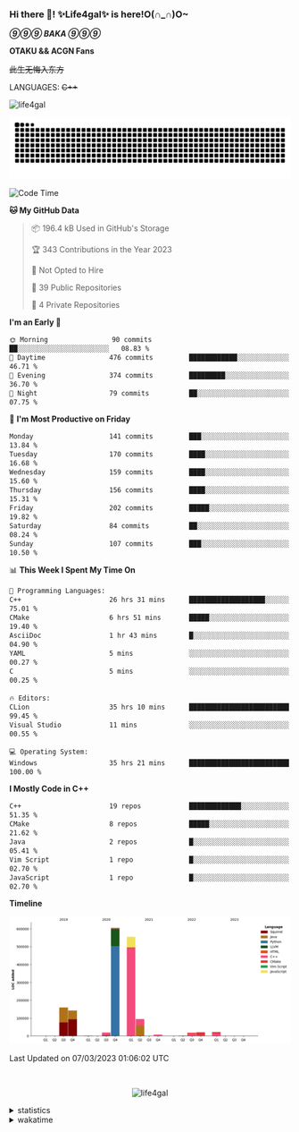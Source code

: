 ### Hi there 👋! ✨Life4gal✨ is here!O(∩_∩)O~

_**⑨⑨⑨ BAKA ⑨⑨⑨**_

**OTAKU && ACGN Fans**

~~此生无悔入东方~~

LANGUAGES: ~~C++~~

<p align="left"> <img src="https://komarev.com/ghpvc/?username=life4gal&label=Profile%20views&color=0e75b6&style=flat" alt="life4gal" /> </p>

![github contribution grid snake animation](https://raw.githubusercontent.com/Life4gal/Life4gal/snake_branch/github-contribution-grid-snake.svg)

<!--START_SECTION:waka-->
![Code Time](http://img.shields.io/badge/Code%20Time-2%2C868%20hrs%2024%20mins-blue)

**🐱 My GitHub Data** 

> 📦 196.4 kB Used in GitHub's Storage 
 > 
> 🏆 343 Contributions in the Year 2023
 > 
> 🚫 Not Opted to Hire
 > 
> 📜 39 Public Repositories 
 > 
> 🔑 4 Private Repositories 
 > 
**I'm an Early 🐤** 

```text
🌞 Morning                90 commits          ██░░░░░░░░░░░░░░░░░░░░░░░   08.83 % 
🌆 Daytime                476 commits         ████████████░░░░░░░░░░░░░   46.71 % 
🌃 Evening                374 commits         █████████░░░░░░░░░░░░░░░░   36.70 % 
🌙 Night                  79 commits          ██░░░░░░░░░░░░░░░░░░░░░░░   07.75 % 
```
📅 **I'm Most Productive on Friday** 

```text
Monday                   141 commits         ███░░░░░░░░░░░░░░░░░░░░░░   13.84 % 
Tuesday                  170 commits         ████░░░░░░░░░░░░░░░░░░░░░   16.68 % 
Wednesday                159 commits         ████░░░░░░░░░░░░░░░░░░░░░   15.60 % 
Thursday                 156 commits         ████░░░░░░░░░░░░░░░░░░░░░   15.31 % 
Friday                   202 commits         █████░░░░░░░░░░░░░░░░░░░░   19.82 % 
Saturday                 84 commits          ██░░░░░░░░░░░░░░░░░░░░░░░   08.24 % 
Sunday                   107 commits         ███░░░░░░░░░░░░░░░░░░░░░░   10.50 % 
```


📊 **This Week I Spent My Time On** 

```text
💬 Programming Languages: 
C++                      26 hrs 31 mins      ███████████████████░░░░░░   75.01 % 
CMake                    6 hrs 51 mins       █████░░░░░░░░░░░░░░░░░░░░   19.40 % 
AsciiDoc                 1 hr 43 mins        █░░░░░░░░░░░░░░░░░░░░░░░░   04.90 % 
YAML                     5 mins              ░░░░░░░░░░░░░░░░░░░░░░░░░   00.27 % 
C                        5 mins              ░░░░░░░░░░░░░░░░░░░░░░░░░   00.25 % 

🔥 Editors: 
CLion                    35 hrs 10 mins      █████████████████████████   99.45 % 
Visual Studio            11 mins             ░░░░░░░░░░░░░░░░░░░░░░░░░   00.55 % 

💻 Operating System: 
Windows                  35 hrs 21 mins      █████████████████████████   100.00 % 
```

**I Mostly Code in C++** 

```text
C++                      19 repos            █████████████░░░░░░░░░░░░   51.35 % 
CMake                    8 repos             █████░░░░░░░░░░░░░░░░░░░░   21.62 % 
Java                     2 repos             █░░░░░░░░░░░░░░░░░░░░░░░░   05.41 % 
Vim Script               1 repo              █░░░░░░░░░░░░░░░░░░░░░░░░   02.70 % 
JavaScript               1 repo              █░░░░░░░░░░░░░░░░░░░░░░░░   02.70 % 
```



**Timeline**

![Lines of Code chart](https://raw.githubusercontent.com/Life4gal/Life4gal/main/assets/bar_graph.png)


 Last Updated on 07/03/2023 01:06:02 UTC
<!--END_SECTION:waka-->

<img src="https://wakatime.com/share/@Life4gal/86c21846-f841-4004-aed1-e1165eb797d6.svg?sanitize=true" alt=""/>

<p align="center"> <img src="./images/⑨.jpg" alt="life4gal" /> </p>

<details>
	<summary>statistics</summary>
	<img src="https://github-profile-trophy.vercel.app/?username=life4gal" alt=""/>
	<img src="https://github-readme-stats.life4gal.vercel.app/api/top-langs/?username=Life4gal&hide=html&show_icons=true&theme=synthwave&cache_seconds=1800" alt=""/>
	<img src="https://github-readme-stats.life4gal.vercel.app/api?username=Life4gal&show_icons=true&theme=synthwave&cache_seconds=1800" alt=""/>
</details>

<details>
	<summary>wakatime</summary>
	<img src="https://wakatime.com/share/@Life4gal/404666b2-d1ff-4388-94e0-a1935d341f14.svg?sanitize=true" alt=""/>
	<img src="https://wakatime.com/share/@Life4gal/972212ce-6084-4d98-a326-1997606ddf37.svg?sanitize=true" alt=""/>
	<img src="https://wakatime.com/share/@Life4gal/7ae4ead0-e1fd-412a-afcb-da977a5ae5e9.svg?sanitize=true" alt=""/>
</details>
